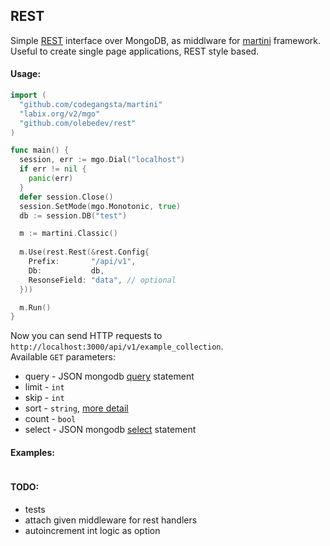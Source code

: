 ## REST 
Simple [REST](http://en.wikipedia.org/wiki/Representational_state_transfer) interface over MongoDB, as middlware for [martini](https://github.com/codegangsta/martini) framework. Useful to create single page applications, REST style based.

#### Usage:

```go
import (
  "github.com/codegangsta/martini"
  "labix.org/v2/mgo"
  "github.com/olebedev/rest"
)

func main() {
  session, err := mgo.Dial("localhost")
  if err != nil {
    panic(err)
  }
  defer session.Close()
  session.SetMode(mgo.Monotonic, true)
  db := session.DB("test")

  m := martini.Classic()
  
  m.Use(rest.Rest(&rest.Config{
    Prefix:       "/api/v1",
    Db:           db, 
    ResonseField: "data", // optional
  }))

  m.Run()
}
```

Now you can send HTTP requests to `http://localhost:3000/api/v1/example_collection`.  
Available `GET` parameters:  

- query - JSON mongodb [query](http://www.mongodb.org/display/DOCS/Querying) statement
- limit - `int`
- skip - `int`
- sort - `string`, [more detail](http://godoc.org/labix.org/v2/mgo#Query.Sort)
- count - `bool`
- select - JSON mongodb [select](http://www.mongodb.org/display/DOCS/Retrieving+a+Subset+of+Fields) statement

#### Examples:

```curl

```

#### TODO:
- tests
- attach given middleware for rest handlers
- autoincrement int logic as option
